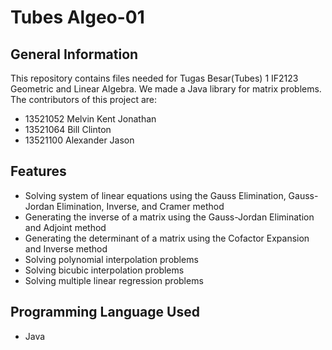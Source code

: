 # Tubes Algeo-01

## General Information
This repository contains files needed for Tugas Besar(Tubes) 1 IF2123 Geometric and Linear Algebra. 
We made a Java library for matrix problems.
The contributors of this project are:
- 13521052 Melvin Kent Jonathan
- 13521064 Bill Clinton
- 13521100 Alexander Jason

## Features
- Solving system of linear equations using the Gauss Elimination, Gauss-Jordan Elimination, Inverse, and Cramer method
- Generating the inverse of a matrix using the Gauss-Jordan Elimination and Adjoint method
- Generating the determinant of a matrix using the Cofactor Expansion and Inverse method
- Solving polynomial interpolation problems
- Solving bicubic interpolation problems
- Solving multiple linear regression problems

## Programming Language Used
- Java
